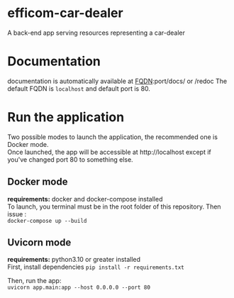 # efficom-car-dealer

A back-end app serving resources representing a car-dealer

# Documentation
documentation is automatically available at [FQDN](https://fr.wikipedia.org/wiki/Fully_qualified_domain_name):port/docs/ or /redoc
The default FQDN is `localhost` and default port is 80.

# Run the application
Two possible modes to launch the application, the recommended one is Docker mode.  
Once launched, the app will be accessible at http://localhost except if you've changed port 80 to something else.
## Docker mode
**requirements:** docker and docker-compose installed  
To launch, you terminal must be in the root folder of this repository. Then issue :  
`docker-compose up --build`

## Uvicorn mode
**requirements:** python3.10 or greater installed  
First, install dependencies
`pip install -r requirements.txt`

Then, run the app:  
`uvicorn app.main:app --host 0.0.0.0 --port 80`
